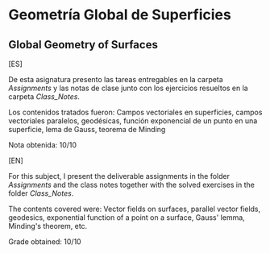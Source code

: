 # Geometría Global de Superficies
## Global Geometry of Surfaces

[ES]

De esta asignatura presento las tareas entregables en la carpeta *Assignments* y las notas de clase junto con los ejercicios resueltos en la carpeta *Class_Notes*.

Los contenidos tratados fueron:
Campos vectoriales en superficies, campos vectoriales paralelos, geodésicas, función exponencial de un punto en una superficie, lema de Gauss, teorema de Minding

Nota obtenida: 10/10 

[EN]

For this subject, I present the deliverable assignments in the folder *Assignments* and the class notes together with the solved exercises in the folder *Class_Notes*.

The contents covered were:
Vector fields on surfaces, parallel vector fields, geodesics, exponential function of a point on a surface, Gauss' lemma, Minding's theorem, etc.

Grade obtained: 10/10
